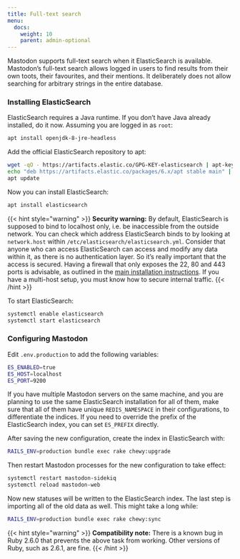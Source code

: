 ```yaml
---
title: Full-text search
menu:
  docs:
    weight: 10
    parent: admin-optional
---
```


Mastodon supports full-text search when it ElasticSearch is available. Mastodon’s full-text search allows logged in users to find results from their own toots, their favourites, and their mentions. It deliberately does not allow searching for arbitrary strings in the entire database.

### Installing ElasticSearch <a id="install-elasticsearch"></a>

ElasticSearch requires a Java runtime. If you don’t have Java already installed, do it now. Assuming you are logged in as `root`:

```bash
apt install openjdk-8-jre-headless
```

Add the official ElasticSearch repository to apt:

```bash
wget -qO - https://artifacts.elastic.co/GPG-KEY-elasticsearch | apt-key add -
echo "deb https://artifacts.elastic.co/packages/6.x/apt stable main" | tee -a /etc/apt/sources.list.d/elastic-6.x.list
apt update
```

Now you can install ElasticSearch:

```bash
apt install elasticsearch
```

{{< hint style="warning" >}}
**Security warning:** By default, ElasticSearch is supposed to bind to localhost only, i.e. be inaccessible from the outside network. You can check which address ElasticSearch binds to by looking at `network.host` within `/etc/elasticsearch/elasticsearch.yml`. Consider that anyone who can access ElasticSearch can access and modify any data within it, as there is no authentication layer. So it’s really important that the access is secured. Having a firewall that only exposes the 22, 80 and 443 ports is advisable, as outlined in the [main installation instructions](). If you have a multi-host setup, you must know how to secure internal traffic.
{{< /hint >}}

To start ElasticSearch:

```bash
systemctl enable elasticsearch
systemctl start elasticsearch
```

### Configuring Mastodon <a id="setup-mastodon"></a>

Edit `.env.production` to add the following variables:

```bash
ES_ENABLED=true
ES_HOST=localhost
ES_PORT=9200
```

If you have multiple Mastodon servers on the same machine, and you are planning to use the same ElasticSearch installation for all of them, make sure that all of them have unique `REDIS_NAMESPACE` in their configurations, to differentiate the indices. If you need to override the prefix of the ElasticSearch index, you can set `ES_PREFIX` directly.

After saving the new configuration, create the index in ElasticSearch with:

```bash
RAILS_ENV=production bundle exec rake chewy:upgrade
```

Then restart Mastodon processes for the new configuration to take effect:

```bash
systemctl restart mastodon-sidekiq
systemctl reload mastodon-web
```

Now new statuses will be written to the ElasticSearch index. The last step is importing all of the old data as well. This might take a long while:

```bash
RAILS_ENV=production bundle exec rake chewy:sync
```

{{< hint style="warning" >}}
**Compatibility note:** There is a known bug in Ruby 2.6.0 that prevents the above task from working. Other versions of Ruby, such as 2.6.1, are fine.
{{< /hint >}}

